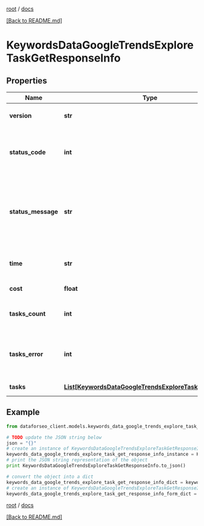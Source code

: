 [root](./../ "root") / [docs](./ "docs")

[[Back to README.md]](./../README.md "[Back to README.md]")

# KeywordsDataGoogleTrendsExploreTaskGetResponseInfo

## Properties

Name | Type | Description | Notes
------------ | ------------- | ------------- | -------------
**version** | **str** | the current version of the API | [optional]
**status_code** | **int** | general status code you can find the full list of the response codes here | [optional]
**status_message** | **str** | general informational message you can find the full list of general informational messages here | [optional]
**time** | **str** | total execution time, seconds | [optional]
**cost** | **float** | total tasks cost, USD | [optional]
**tasks_count** | **int** | the number of tasks in the tasks array | [optional]
**tasks_error** | **int** | the number of tasks in the tasks array returned with an error | [optional]
**tasks** | [**List[KeywordsDataGoogleTrendsExploreTaskGetTaskInfo]**](KeywordsDataGoogleTrendsExploreTaskGetTaskInfo.md) | array of tasks | [optional]

## Example

```python
from dataforseo_client.models.keywords_data_google_trends_explore_task_get_response_info import KeywordsDataGoogleTrendsExploreTaskGetResponseInfo

# TODO update the JSON string below
json = "{}"
# create an instance of KeywordsDataGoogleTrendsExploreTaskGetResponseInfo from a JSON string
keywords_data_google_trends_explore_task_get_response_info_instance = KeywordsDataGoogleTrendsExploreTaskGetResponseInfo.from_json(json)
# print the JSON string representation of the object
print KeywordsDataGoogleTrendsExploreTaskGetResponseInfo.to_json()

# convert the object into a dict
keywords_data_google_trends_explore_task_get_response_info_dict = keywords_data_google_trends_explore_task_get_response_info_instance.to_dict()
# create an instance of KeywordsDataGoogleTrendsExploreTaskGetResponseInfo from a dict
keywords_data_google_trends_explore_task_get_response_info_form_dict = keywords_data_google_trends_explore_task_get_response_info.from_dict(keywords_data_google_trends_explore_task_get_response_info_dict)
```

  

[root](./../ "root") / [docs](./ "docs")

[[Back to README.md]](./../README.md "[Back to README.md]")